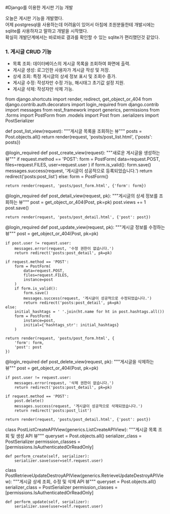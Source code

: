 #Django를 이용한 게시판 기능 개발

오늘은 게시판 기능을 개발했다.   
어제 postgresql을 사용하는데 어려움이 있어서 아침에 조원분들한테 개발시에는 sqlite를 사용하자고 말하고 개발을 시작했다.   
확실히 개발단계에서는 바로바로 결과를 확인할 수 있는 sqlite가 편리했던것 같았다.



### 1. 게시글 CRUD 기능
- 목록 조회: 데이터베이스의 게시글 목록을 조회하여 화면에 출력.
- 게시글 생성: 로그인한 사용자가 게시글 작성 및 저장.
- 상세 조회: 특정 게시글의 상세 정보 표시 및 조회수 증가.
- 게시글 수정: 작성자만 수정 가능, 해시태그 초기값 설정 지원.
- 게시글 삭제: 작성자만 삭제 가능.




from django.shortcuts import render, redirect, get_object_or_404
from django.contrib.auth.decorators import login_required
from django.contrib import messages
from rest_framework import generics, permissions
from .forms import PostForm
from .models import Post
from .serializers import PostSerializer


def post_list_view(request):
    """게시글 목록을 조회하는 뷰"""
    posts = Post.objects.all()
    return render(request, 'posts/post_list.html', {'posts': posts})


@login_required
def post_create_view(request):
    """새로운 게시글을 생성하는 뷰"""
    if request.method == 'POST':
        form = PostForm(
            data=request.POST,
            files=request.FILES,
            user=request.user
        )
        if form.is_valid():
            form.save()
            messages.success(request, '게시글이 성공적으로 등록되었습니다.')
            return redirect('posts:post_list')
    else:
        form = PostForm()
    
    return render(request, 'posts/post_form.html', {'form': form})


@login_required
def post_detail_view(request, pk):
    """게시글의 상세 정보를 조회하는 뷰"""
    post = get_object_or_404(Post, pk=pk)
    post.views += 1
    post.save()
    
    return render(request, 'posts/post_detail.html', {'post': post})


@login_required
def post_update_view(request, pk):
    """게시글 정보를 수정하는 뷰"""
    post = get_object_or_404(Post, pk=pk)
    
    if post.user != request.user:
        messages.error(request, '수정 권한이 없습니다.')
        return redirect('posts:post_detail', pk=pk)

    if request.method == 'POST':
        form = PostForm(
            data=request.POST,
            files=request.FILES,
            instance=post
        )
        if form.is_valid():
            form.save()
            messages.success(request, '게시글이 성공적으로 수정되었습니다.')
            return redirect('posts:post_detail', pk=pk)
    else:
        initial_hashtags = ' '.join(ht.name for ht in post.hashtags.all())
        form = PostForm(
            instance=post,
            initial={'hashtags_str': initial_hashtags}
        )

    return render(request, 'posts/post_form.html', {
        'form': form,
        'post': post
    })


@login_required
def post_delete_view(request, pk):
    """게시글을 삭제하는 뷰"""
    post = get_object_or_404(Post, pk=pk)
    
    if post.user != request.user:
        messages.error(request, '삭제 권한이 없습니다.')
        return redirect('posts:post_detail', pk=pk)
    
    if request.method == 'POST':
        post.delete()
        messages.success(request, '게시글이 성공적으로 삭제되었습니다.')
        return redirect('posts:post_list')
    
    return render(request, 'posts/post_detail.html', {'post': post})


class PostListCreateAPIView(generics.ListCreateAPIView):
    """게시글 목록 조회 및 생성 API 뷰"""
    queryset = Post.objects.all()
    serializer_class = PostSerializer
    permission_classes = [permissions.IsAuthenticatedOrReadOnly]

    def perform_create(self, serializer):
        serializer.save(user=self.request.user)


class PostRetrieveUpdateDestroyAPIView(generics.RetrieveUpdateDestroyAPIView):
    """게시글 상세 조회, 수정 및 삭제 API 뷰"""
    queryset = Post.objects.all()
    serializer_class = PostSerializer
    permission_classes = [permissions.IsAuthenticatedOrReadOnly]

    def perform_update(self, serializer):
        serializer.save(user=self.request.user)